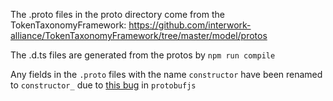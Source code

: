 The .proto files in the proto directory come from the TokenTaxonomyFramework: https://github.com/interwork-alliance/TokenTaxonomyFramework/tree/master/model/protos

The .d.ts files are generated from the protos by `npm run compile`

Any fields in the `.proto` files with the name `constructor` have been renamed to `constructor_` due to [this bug](https://github.com/protobufjs/protobuf.js/issues/1113) in `protobufjs`